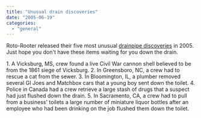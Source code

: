 ```yaml
---
title: "Unusual drain discoveries"
date: "2005-06-19"
categories: 
  - "general"
---
```


Roto-Rooter released their five most unusual [drainpipe discoveries](http://rotorooter.com/pressroom/news/index.php?straction=showArticle&id=91) in 2005. Just hope you don't have these items waiting for you down the drain.

1\. A Vicksburg, MS, crew found a live Civil War cannon shell believed to be from the 1861 siege of Vicksburg. 2. In Greensboro, NC, a crew had to rescue a cat from the sewer. 3. In Bloomington, IL, a plumber removed several GI Joes and Matchbox cars that a young boy sent down the toilet. 4. Police in Canada had a crew retrieve a large stash of drugs that a suspect had just flushed down the drain. 5. In Sacramento, CA, a crew had to pull from a business' toilets a large number of miniature liquor bottles after an employee who had been drinking on the job flushed them down the toilet.
